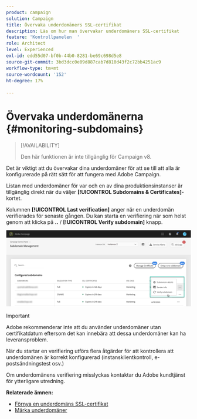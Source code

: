 ```yaml
---
product: campaign
solution: Campaign
title: Övervaka underdomäners SSL-certifikat
description: Läs om hur man övervakar underdomäners SSL-certifikat
feature: 'Kontrollpanelen  '
role: Architect
level: Experienced
exl-id: edd55d07-bf0b-44b0-8281-be69c698d5e8
source-git-commit: 3bd3dcc0e09d887cab7d810d43f2c72bb4251ac9
workflow-type: tm+mt
source-wordcount: '152'
ht-degree: 17%

---
```


# Övervaka underdomänerna {#monitoring-subdomains}

>[!AVAILABILITY]
>
>Den här funktionen är inte tillgänglig för Campaign v8.

Det är viktigt att du övervakar dina underdomäner för att se till att alla är konfigurerade på rätt sätt för att fungera med Adobe Campaign.

Listan med underdomäner för var och en av dina produktionsinstanser är tillgänglig direkt när du väljer **[!UICONTROL Subdomains & Certificates]**-kortet.

Kolumnen **[!UICONTROL Last verification]** anger när en underdomän verifierades för senaste gången. Du kan starta en verifiering när som helst genom att klicka på **..** / **[!UICONTROL Verify subdomain]** knapp.

![](assets/subdomain_verification.png)

>[!IMPORTANT]
>
>Adobe rekommenderar inte att du använder underdomäner utan certifikatdatum eftersom det kan innebära att dessa underdomäner kan ha leveransproblem.

När du startar en verifiering utförs flera åtgärder för att kontrollera att underdomänen är korrekt konfigurerad (instansklientkontroll, e-postsändningstest osv.)

Om underdomänens verifiering misslyckas kontaktar du Adobe kundtjänst för ytterligare utredning.

**Relaterade ämnen:**

* [Förnya en underdomäns SSL-certifikat](../../subdomains-certificates/using/renewing-subdomain-certificate.md)
* [Märka underdomäner](../../subdomains-certificates/using/subdomains-branding.md)
